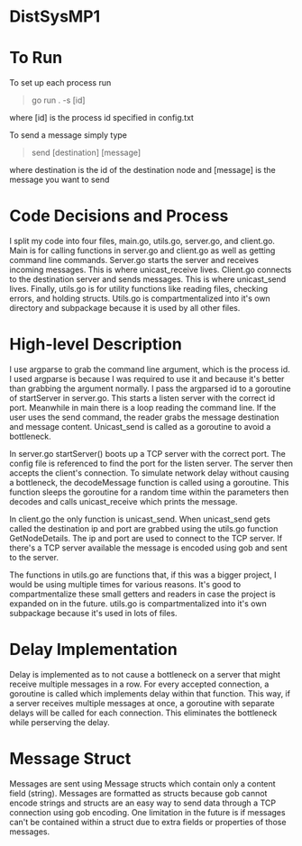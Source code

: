 # DistSysMP1

# To Run
To set up each process run
> go run . -s [id]

where [id] is the process id specified in config.txt

To send a message simply type
> send [destination] [message]

where destination is the id of the destination node and [message] is the message you want to send

# Code Decisions and Process
I split my code into four files, main.go, utils.go, server.go, and client.go. Main is for calling functions in server.go and client.go as well as getting command line commands. Server.go starts the server and receives incoming messages. This is where unicast_receive lives. Client.go connects to the destination server and sends messages. This is where unicast_send lives. Finally, utils.go is for utility functions like reading files, checking errors, and holding structs. Utils.go is compartmentalized into it's own directory and subpackage because it is used by all other files. 

# High-level Description
I use argparse to grab the command line argument, which is the process id. I used argparse is because I was required to use it and because it's better than grabbing the argument normally. I pass the argparsed id to a goroutine of startServer in server.go. This starts a listen server with the correct id port. Meanwhile in main there is a loop reading the command line. If the user uses the send command, the reader grabs the message destination and message content. Unicast_send is called as a goroutine to avoid a bottleneck.

In server.go startServer() boots up a TCP server with the correct port. The config file is referenced to find the port for the listen server. The server then accepts the client's connection. To simulate network delay without causing a bottleneck, the decodeMessage function is called using a goroutine. This function sleeps the goroutine for a random time within the parameters then decodes and calls unicast_receive which prints the message.

In client.go the only function is unicast_send. When unicast_send gets called the destination ip and port are grabbed using the utils.go function GetNodeDetails. The ip and port are used to connect to the TCP server. If there's a TCP server available the message is encoded using gob and sent to the server.

The functions in utils.go are functions that, if this was a bigger project, I would be using multiple times for various reasons. It's good to compartmentalize these small getters and readers in case the project is expanded on in the future. utils.go is compartmentalized into it's own subpackage because it's used in lots of files.

# Delay Implementation
Delay is implemented as to not cause a bottleneck on a server that might receive multiple messages in a row. For every accepted connection, a goroutine is called which implements delay within that function. This way, if a server receives multiple messages at once, a goroutine with separate delays will be called for each connection. This eliminates the bottleneck while perserving the delay.

# Message Struct
Messages are sent using Message structs which contain only a content field (string). Messages are formatted as structs because gob cannot encode strings and structs are an easy way to send data through a TCP connection using gob encoding. One limitation in the future is if messages can't be contained within a struct due to extra fields or properties of those messages. 
